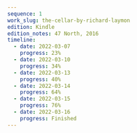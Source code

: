 ```yaml
---
sequence: 1
work_slug: the-cellar-by-richard-laymon
edition: Kindle
edition_notes: 47 North, 2016
timeline:
  - date: 2022-03-07
    progress: 23%
  - date: 2022-03-10
    progress: 34%
  - date: 2022-03-13
    progress: 40%
  - date: 2022-03-14
    progress: 64%
  - date: 2022-03-15
    progress: 76%
  - date: 2022-03-16
    progress: Finished
---
```

